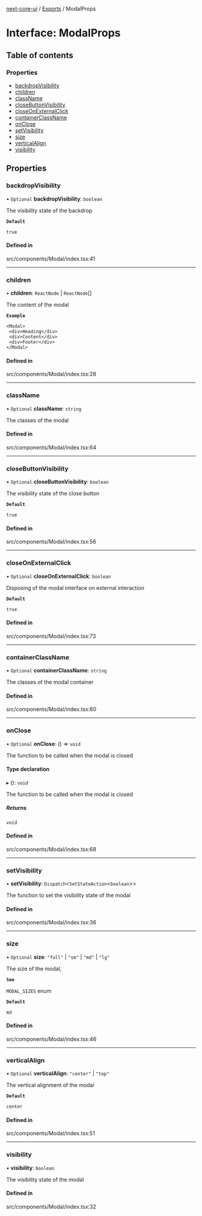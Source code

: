 [next-core-ui](../README.md) / [Exports](../modules.md) / ModalProps

# Interface: ModalProps

## Table of contents

### Properties

- [backdropVisibility](ModalProps.md#backdropvisibility)
- [children](ModalProps.md#children)
- [className](ModalProps.md#classname)
- [closeButtonVisibility](ModalProps.md#closebuttonvisibility)
- [closeOnExternalClick](ModalProps.md#closeonexternalclick)
- [containerClassName](ModalProps.md#containerclassname)
- [onClose](ModalProps.md#onclose)
- [setVisibility](ModalProps.md#setvisibility)
- [size](ModalProps.md#size)
- [verticalAlign](ModalProps.md#verticalalign)
- [visibility](ModalProps.md#visibility)

## Properties

### backdropVisibility

• `Optional` **backdropVisibility**: `boolean`

The visibility state of the backdrop

**`Default`**

`true`

#### Defined in

src/components/Modal/index.tsx:41

___

### children

• **children**: `ReactNode` \| `ReactNode`[]

The content of the modal

**`Example`**

```tsx
<Modal>
 <div>Heading</div>
 <div>Content</div>
 <div>Footer</div>
</Modal>
```

#### Defined in

src/components/Modal/index.tsx:28

___

### className

• `Optional` **className**: `string`

The classes of the modal

#### Defined in

src/components/Modal/index.tsx:64

___

### closeButtonVisibility

• `Optional` **closeButtonVisibility**: `boolean`

The visibility state of the close button

**`Default`**

`true`

#### Defined in

src/components/Modal/index.tsx:56

___

### closeOnExternalClick

• `Optional` **closeOnExternalClick**: `boolean`

Disposing of the modal interface on external interaction

**`Default`**

`true`

#### Defined in

src/components/Modal/index.tsx:73

___

### containerClassName

• `Optional` **containerClassName**: `string`

The classes of the modal container

#### Defined in

src/components/Modal/index.tsx:60

___

### onClose

• `Optional` **onClose**: () => `void`

The function to be called when the modal is closed

#### Type declaration

▸ (): `void`

The function to be called when the modal is closed

##### Returns

`void`

#### Defined in

src/components/Modal/index.tsx:68

___

### setVisibility

• **setVisibility**: `Dispatch`\<`SetStateAction`\<`boolean`\>\>

The function to set the visibility state of the modal

#### Defined in

src/components/Modal/index.tsx:36

___

### size

• `Optional` **size**: ``"full"`` \| ``"sm"`` \| ``"md"`` \| ``"lg"``

The size of the modal,

**`See`**

`MODAL_SIZES` enum

**`Default`**

`md`

#### Defined in

src/components/Modal/index.tsx:46

___

### verticalAlign

• `Optional` **verticalAlign**: ``"center"`` \| ``"top"``

The vertical alignment of the modal

**`Default`**

`center`

#### Defined in

src/components/Modal/index.tsx:51

___

### visibility

• **visibility**: `boolean`

The visibility state of the modal

#### Defined in

src/components/Modal/index.tsx:32
